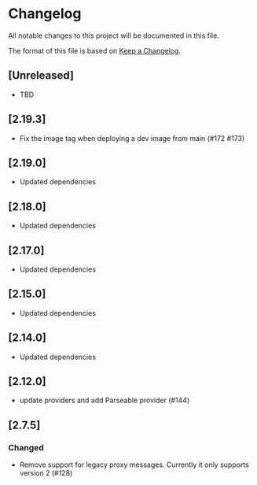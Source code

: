 # Changelog

All notable changes to this project will be documented in this file.

The format of this file is based on
[Keep a Changelog](https://keepachangelog.com/en/1.0.0/).

## [Unreleased]

- TBD

## [2.19.3]

- Fix the image tag when deploying a dev image from main (#172 #173)

## [2.19.0]

- Updated dependencies

## [2.18.0]

- Updated dependencies


## [2.17.0]

- Updated dependencies

## [2.15.0]

- Updated dependencies

## [2.14.0]

- Updated dependencies

## [2.12.0]

- update providers and add Parseable provider (#144)

## [2.7.5]

### Changed

- Remove support for legacy proxy messages. Currently it only supports version 2
  (#128)
